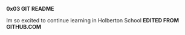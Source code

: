 **0x03 GIT README**

Im so excited to continue learning in Holberton School
**EDITED FROM GITHUB.COM**
